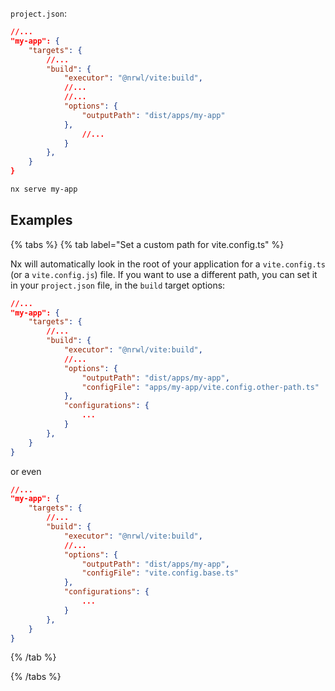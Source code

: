 `project.json`:

```json
//...
"my-app": {
    "targets": {
        //...
        "build": {
            "executor": "@nrwl/vite:build",
            //...
            //...
            "options": {
                "outputPath": "dist/apps/my-app"
            },
                //...
            }
        },
    }
}
```

```bash
nx serve my-app
```

## Examples

{% tabs %}
{% tab label="Set a custom path for vite.config.ts" %}

Nx will automatically look in the root of your application for a `vite.config.ts` (or a `vite.config.js`) file. If you want to use a different path, you can set it in your `project.json` file, in the `build` target options:

```json
//...
"my-app": {
    "targets": {
        //...
        "build": {
            "executor": "@nrwl/vite:build",
            //...
            "options": {
                "outputPath": "dist/apps/my-app",
                "configFile": "apps/my-app/vite.config.other-path.ts"
            },
            "configurations": {
                ...
            }
        },
    }
}
```

or even

```json
//...
"my-app": {
    "targets": {
        //...
        "build": {
            "executor": "@nrwl/vite:build",
            //...
            "options": {
                "outputPath": "dist/apps/my-app",
                "configFile": "vite.config.base.ts"
            },
            "configurations": {
                ...
            }
        },
    }
}
```

{% /tab %}

{% /tabs %}
